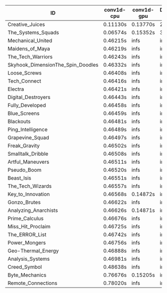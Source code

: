 |ID|conv1d-cpu|conv1d-gpu|DWSPConv2D-gpu|gemm-gpu|avg|
|-|-|-|-|-|-|
|Creative_Juices|0.11130s|0.13770s|2.86029s|1.76943s|1.21968s|
|The_Systems_Squads|0.06574s|0.15352s|3.05964s|4.37741s|1.91408s|
|Mechanical_United|0.46215s|infs|infs|4.41307s|infs|
|Maidens_of_Maya|0.46219s|infs|infs|4.43860s|infs|
|The_Tech_Warriors|0.46243s|infs|infs|4.42554s|infs|
|Skyhook_DimensionThe_Spin_Doodles|0.46332s|infs|infs|4.44800s|infs|
|Loose_Screws|0.46408s|infs|infs|4.43385s|infs|
|Tech_Connect|0.46416s|infs|infs|4.42564s|infs|
|Electra|0.46421s|infs|infs|4.45096s|infs|
|Digital_Destroyers|0.46443s|infs|infs|4.42181s|infs|
|Fully_Developed|0.46458s|infs|infs|4.44170s|infs|
|Blue_Screens|0.46459s|infs|infs|4.44517s|infs|
|Blackouts|0.46481s|infs|infs|4.42983s|infs|
|Ping_Intelligence|0.46489s|infs|infs|4.41695s|infs|
|Grapevine_Squad|0.46497s|infs|infs|4.42494s|infs|
|Freak_Gravity|0.46502s|infs|infs|4.41906s|infs|
|Smalltalk_Dribble|0.46508s|infs|infs|4.41700s|infs|
|Artful_Maneuvers|0.46511s|infs|infs|4.42225s|infs|
|Pseudo_Boom|0.46520s|infs|infs|4.44804s|infs|
|Beast_Isis|0.46551s|infs|infs|4.44095s|infs|
|The_Tech_Wizards|0.46557s|infs|infs|4.42624s|infs|
|Key_to_Innovation|0.46568s|0.14872s|infs|4.45251s|infs|
|Gonzo_Brutes|0.46622s|infs|infs|4.44228s|infs|
|Analyzing_Anarchists|0.46626s|0.14871s|infs|4.47290s|infs|
|Prime_Calculus|0.46676s|infs|infs|4.45115s|infs|
|Miss_Hit_Proclaim|0.46725s|infs|infs|4.40755s|infs|
|The_ERROR_List|0.46742s|infs|infs|4.42768s|infs|
|Power_Mongers|0.46756s|infs|infs|4.44435s|infs|
|Geo-Thermal_Energy|0.46888s|infs|infs|4.41548s|infs|
|Analysis_Systems|0.46981s|infs|infs|4.38859s|infs|
|Creed_Symbol|0.48638s|infs|infs|4.44476s|infs|
|Byte_Mechanics|0.76676s|0.15205s|infs|4.42164s|infs|
|Remote_Connections|0.78020s|infs|infs|4.40351s|infs|
